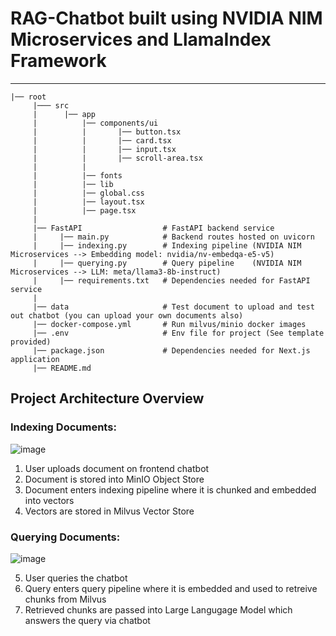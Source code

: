 # RAG-Chatbot built using NVIDIA NIM Microservices and LlamaIndex Framework
--------------------------------------------------------------------------------
```plaintext
|── root
     |─── src                     
     |      |── app 
     |          |── components/ui 
     |          |       |── button.tsx           
     |          |       |── card.tsx           
     |          |       |── input.tsx                
     |          |       |── scroll-area.tsx                
     |          |
     |          |── fonts
     |          |── lib
     |          |── global.css
     |          |── layout.tsx
     |          |── page.tsx 
     |
     |── FastAPI                  # FastAPI backend service
     |     |── main.py            # Backend routes hosted on uvicorn
     |     |── indexing.py        # Indexing pipeline (NVIDIA NIM Microservices --> Embedding model: nvidia/nv-embedqa-e5-v5)  
     |     |── querying.py        # Query pipeline    (NVIDIA NIM Microservices --> LLM: meta/llama3-8b-instruct)
     |     |── requirements.txt   # Dependencies needed for FastAPI service
     |
     |── data                     # Test document to upload and test out chatbot (you can upload your own documents also)
     |── docker-compose.yml       # Run milvus/minio docker images
     |── .env                     # Env file for project (See template provided)
     |── package.json             # Dependencies needed for Next.js application
     |── README.md
```

## Project Architecture Overview

### Indexing Documents:
![image](https://github.com/user-attachments/assets/3e91f1c2-5987-4b48-bd59-06d81a889e3a)

1. User uploads document on frontend chatbot
2. Document is stored into MinIO Object Store
3. Document enters indexing pipeline where it is chunked and embedded into vectors
4. Vectors are stored in Milvus Vector Store

### Querying Documents:
![image](https://github.com/user-attachments/assets/39893436-81b7-41a0-960e-40519ca87b4f)

5. User queries the chatbot
6. Query enters query pipeline where it is embedded and used to retreive chunks from Milvus
7. Retrieved chunks are passed into Large Langugage Model which answers the query via chatbot






